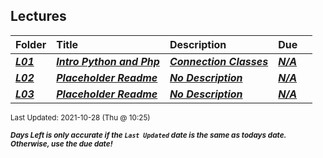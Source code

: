 ## Lectures

| Folder | Title | Description | Due |  |
|:------|:------|:------|:------|:-----:|
| ***<a href="https://github.com/rugbyprof/5303-Adv-Database/tree/master/Lectures/L01">L01</a>*** | ***<a href="https://github.com/rugbyprof/5303-Adv-Database/tree/master/Lectures/L01"> Intro Python and Php </a>*** | ***<a href="https://github.com/rugbyprof/5303-Adv-Database/tree/master/Lectures/L01"> Connection Classes</a>*** | ***<a href="https://github.com/rugbyprof/5303-Adv-Database/tree/master/Lectures/L01">N/A</a>*** |  |
| ***<a href="https://github.com/rugbyprof/5303-Adv-Database/tree/master/Lectures/L02">L02</a>*** | ***<a href="https://github.com/rugbyprof/5303-Adv-Database/tree/master/Lectures/L02"> Placeholder Readme </a>*** | ***<a href="https://github.com/rugbyprof/5303-Adv-Database/tree/master/Lectures/L02"> No Description</a>*** | ***<a href="https://github.com/rugbyprof/5303-Adv-Database/tree/master/Lectures/L02">N/A</a>*** |  |
| ***<a href="https://github.com/rugbyprof/5303-Adv-Database/tree/master/Lectures/L03">L03</a>*** | ***<a href="https://github.com/rugbyprof/5303-Adv-Database/tree/master/Lectures/L03"> Placeholder Readme </a>*** | ***<a href="https://github.com/rugbyprof/5303-Adv-Database/tree/master/Lectures/L03"> No Description</a>*** | ***<a href="https://github.com/rugbyprof/5303-Adv-Database/tree/master/Lectures/L03">N/A</a>*** |  |

<sup>Last Updated: 2021-10-28 (Thu @ 10:25)</sup> 

<sup>***Days Left is only accurate if the `Last Updated` date is the same as todays date. Otherwise, use the due date!***</sup> 